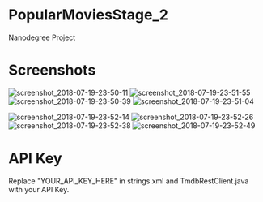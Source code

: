 # PopularMoviesStage_2
Nanodegree Project

Screenshots
=
![screenshot_2018-07-19-23-50-11](https://user-images.githubusercontent.com/20029287/42963095-ead4624e-8bb0-11e8-812b-fa528a472008.png)
![screenshot_2018-07-19-23-51-55](https://user-images.githubusercontent.com/20029287/42963098-eecc3a48-8bb0-11e8-9953-07426d8c1e7b.png)
![screenshot_2018-07-19-23-50-39](https://user-images.githubusercontent.com/20029287/42963102-f274875e-8bb0-11e8-9e0b-c7adb6e545ca.png)
![screenshot_2018-07-19-23-51-04](https://user-images.githubusercontent.com/20029287/42963110-f5fa4a62-8bb0-11e8-8840-d245fc112391.png)

![screenshot_2018-07-19-23-52-14](https://user-images.githubusercontent.com/20029287/42963122-fb4f6c36-8bb0-11e8-82bd-597d194a6756.png)
![screenshot_2018-07-19-23-52-26](https://user-images.githubusercontent.com/20029287/42963128-ffb7502c-8bb0-11e8-9041-6542afbb6754.png)
![screenshot_2018-07-19-23-52-38](https://user-images.githubusercontent.com/20029287/42963136-04c24252-8bb1-11e8-85be-f17178637cdc.png)
![screenshot_2018-07-19-23-52-49](https://user-images.githubusercontent.com/20029287/42963152-0f4c028a-8bb1-11e8-82da-1304a5155794.png)

API Key
=
Replace "YOUR_API_KEY_HERE" in strings.xml and TmdbRestClient.java with your API Key.
